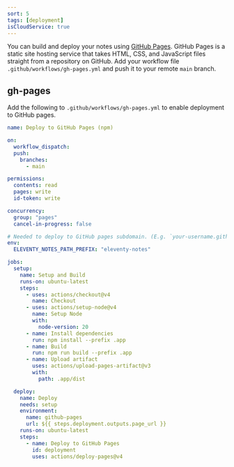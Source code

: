 ```yaml
---
sort: 5
tags: [deployment]
isCloudService: true
---
```


You can build and deploy your notes using [GitHub Pages](https://pages.github.com/). GitHub Pages is a static site hosting service that takes HTML, CSS, and JavaScript files straight from a repository on GitHub. Add your workflow file `.github/workflows/gh-pages.yml` and push it to your remote `main` branch.

## gh-pages

Add the following to `.github/workflows/gh-pages.yml` to enable deployment to GitHub pages.

```yaml
name: Deploy to GitHub Pages (npm)

on:
  workflow_dispatch:
  push:
    branches:
      - main

permissions:
  contents: read
  pages: write
  id-token: write

concurrency:
  group: "pages"
  cancel-in-progress: false

# Needed to deploy to GitHub pages subdomain. (E.g. `your-username.github.io/eleventy-notes/`)
env:
  ELEVENTY_NOTES_PATH_PREFIX: "eleventy-notes"

jobs:
  setup:
    name: Setup and Build
    runs-on: ubuntu-latest
    steps:
      - uses: actions/checkout@v4
        name: Checkout
      - uses: actions/setup-node@v4
        name: Setup Node
        with:
          node-version: 20
      - name: Install dependencies
        run: npm install --prefix .app
      - name: Build
        run: npm run build --prefix .app
      - name: Upload artifact
        uses: actions/upload-pages-artifact@v3
        with:
          path: .app/dist

  deploy:
    name: Deploy
    needs: setup
    environment:
      name: github-pages
      url: ${{ steps.deployment.outputs.page_url }}
    runs-on: ubuntu-latest
    steps:
      - name: Deploy to GitHub Pages
        id: deployment
        uses: actions/deploy-pages@v4
```
